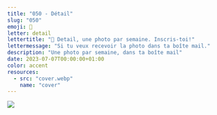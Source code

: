 ```yaml
---
title: "050 - Détail"
slug: "050"
emoji: 👀
letter: detail
lettertitle: "👀 Detail, une photo par semaine. Inscris-toi!"
lettermessage: "Si tu veux recevoir la photo dans ta boîte mail."
description: "Une photo par semaine, dans ta boîte mail"
date: 2023-07-07T00:00:00+01:00
color: accent
resources:
  - src: "cover.webp"
    name: "cover"
---
```

![](cover)

